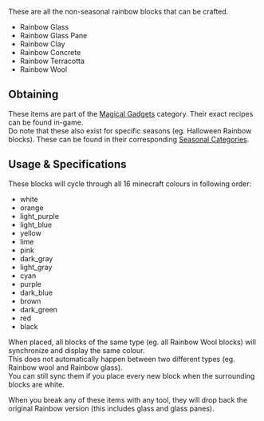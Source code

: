 These are all the non-seasonal rainbow blocks that can be crafted. 
- Rainbow Glass
- Rainbow Glass Pane
- Rainbow Clay
- Rainbow Concrete
- Rainbow Terracotta
- Rainbow Wool

## Obtaining
These items are part of the [Magical Gadgets](https://github.com/Slimefun/Slimefun4/wiki/Magical-Gadgets) category. Their exact recipes can be found in-game.  
Do note that these also exist for specific seasons (eg. Halloween Rainbow blocks). These can be found in their corresponding [Seasonal Categories](https://github.com/Slimefun/Slimefun4/wiki/Seasonal-Categories).

## Usage & Specifications
These blocks will cycle through all 16 minecraft colours in following order:
- white
- orange
- light_purple
- light_blue
- yellow
- lime
- pink
- dark_gray
- light_gray
- cyan
- purple
- dark_blue
- brown
- dark_green
- red
- black  

When placed, all blocks of the same type (eg. all Rainbow Wool blocks) will synchronize and display the same colour.  
This does not automatically happen between two different types (eg. Rainbow wool and Rainbow glass).  
You can still sync them if you place every new block when the surrounding blocks are white.

When you break any of these items with any tool, they will drop back the original Rainbow version (this includes glass and glass panes).<br>